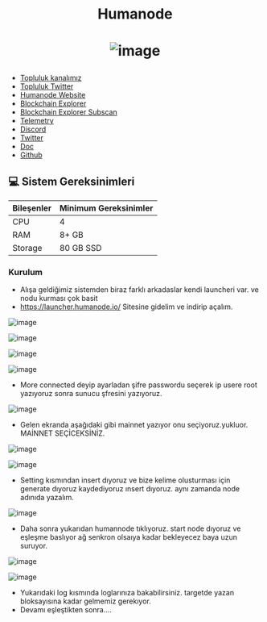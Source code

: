 <h1 align="center"> Humanode </h1>

<h1 align="center">

![image](https://github.com/Core-Node-Team/Testnet-TR/assets/91562185/7ed59118-10e8-4601-bfc1-9de06b67e6b7)

</h1>


 * [Topluluk kanalımız](https://t.me/corenodechat)<br>
 * [Topluluk Twitter](https://twitter.com/corenodeHQ)<br>
 * [Humanode Website](https://humanode.io/)<br>
 * [Blockchain Explorer](https://polkadot.js.org/apps/?rpc=wss://explorer-rpc-ws.mainnet.stages.humanode.io#/accounts)<br>
 * [Blockchain Explorer Subscan](https://humanode.subscan.io/)<br>
 * [Telemetry](https://telemetry.humanode.io/#/0xc56fa32442b2dad76f214b3ae07998e4ca09736e4813724bfb0717caae2c8bee)<br>
 * [Discord](https://link.humanode.io/chat)<br>
 * [Twitter](https://twitter.com/humanode_io)<br>
 * [Doc](https://gitbook.humanode.io/mainnet-guide)<br>
 * [Github](https://github.com/humanode-network/humanode)<br>

## 💻 Sistem Gereksinimleri
| Bileşenler | Minimum Gereksinimler | 
| ------------ | ------------ |
| CPU |	4|
| RAM	| 8+ GB |
| Storage	| 80 GB SSD |



### Kurulum

* Alışa geldiğimiz sistemden biraz farklı arkadaslar kendi launcheri var. ve nodu kurması çok basit
* https://launcher.humanode.io/      Sitesine gidelim ve indirip açalım.

![image](https://github.com/Core-Node-Team/Testnet-TR/assets/91562185/56d2730d-bdee-42c5-85b4-f11c76de7586)

![image](https://github.com/Core-Node-Team/Testnet-TR/assets/91562185/3e58e579-bb05-45f1-9b68-bbc66ba84efb)

![image](https://github.com/Core-Node-Team/Testnet-TR/assets/91562185/83ce637a-9929-4134-95ba-d606959bdd52)

![image](https://github.com/Core-Node-Team/Testnet-TR/assets/91562185/eb1b9956-8168-4bc5-9e9b-0adc8efe6659)

* More connected deyip ayarladan şifre passwordu seçerek ip usere root yazıyoruz sonra sunucu şfresini yazıyoruz.

![image](https://github.com/Core-Node-Team/Testnet-TR/assets/91562185/8902fe6f-db10-4b1c-91cc-d0454da7dddb)


* Gelen ekranda aşağıdaki gibi mainnet yazıyor onu seçiyoruz.yukluor. MAİNNET SEÇİCEKSİNİZ.

![image](https://github.com/Core-Node-Team/Testnet-TR/assets/91562185/bc5e4c62-9959-4716-bbff-4c32703803c8)

![image](https://github.com/Core-Node-Team/Testnet-TR/assets/91562185/32c06cc9-1f12-463d-847e-f296b96c8be6)

* Setting kısmından insert dıyoruz ve bize kelime olusturması için generate dıyoruz kaydediyoruz ınsert dıyoruz. aynı zamanda node adınıda yazalım.

![image](https://github.com/Core-Node-Team/Testnet-TR/assets/91562185/fb21a64e-1488-4030-b05b-53fd5bdcef22)

* Daha sonra yukarıdan humannode tıklıyoruz. start node dıyoruz ve eşleşme baslıyor ağ senkron olsaıya kadar bekleyecez baya uzun suruyor.

![image](https://github.com/Core-Node-Team/Testnet-TR/assets/91562185/d4b8ef8f-e772-479d-a1ff-fb420ccec8d3)

![image](https://github.com/Core-Node-Team/Testnet-TR/assets/91562185/1380a0d2-4944-4c56-a1ad-f872f6bf0ab4)

* Yukarıdaki log kısmında loglarınıza bakabilirsiniz. targetde yazan bloksayısına kadar gelmemiz gerekıyor. 
* Devamı eşleştikten sonra....

</h1>










